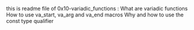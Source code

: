 this is readme file of 0x10-variadic_functions : 
What are variadic functions
How to use va_start, va_arg and va_end macros
Why and how to use the const type qualifier
